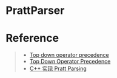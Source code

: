 # PrattParser

# Reference
> - [Top down operator precedence](https://dl.acm.org/doi/10.1145/512927.512931)
> - [Top Down Operator Precedence](https://crockford.com/javascript/tdop/tdop.html)
> - [C++ 实现 Pratt Parsing](https://bbkgl.github.io/2022/07/25/Pratt-Parsing/)
